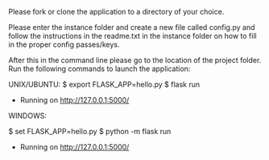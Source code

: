 Please fork or clone the application to a directory of your choice.

Please enter the instance folder and create a new file called config.py and follow the instructions in the
readme.txt in the instance folder on how to fill in the proper config passes/keys.

After this in the command line please go to the location of the project folder. Run the following commands to launch
the application:

UNIX/UBUNTU:
$ export FLASK_APP=hello.py
$ flask run
 * Running on http://127.0.0.1:5000/


WINDOWS:

$ set FLASK_APP=hello.py
$ python -m flask run
 * Running on http://127.0.0.1:5000/

